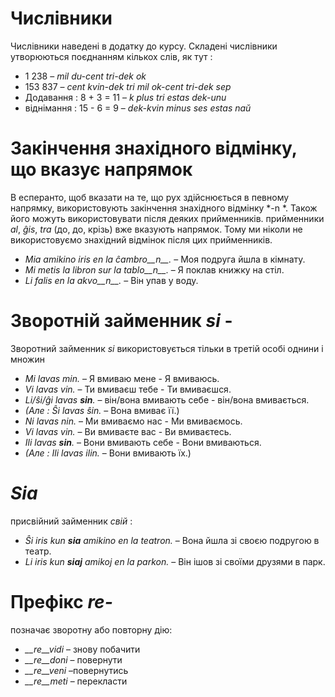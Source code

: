 # Числівники

Числівники наведені в додатку до курсу. Складені числівники утворюються поєднанням кількох слів, як тут : 

- 1 238                     – *mil du-cent tri-dek ok*
- 153 837                   – *cent kvin-dek tri mil ok-cent tri-dek sep*
- Додавання :      8 + 3 = 11 – *k plus tri estas dek-unu*
- віднімання :  15 - 6 = 9 – *dek-kvin minus ses estas naŭ*
 

# Закінчення знахідного відмінку, що вказує напрямок

В есперанто, щоб вказати на те, що рух здійснюється в певному напрямку, використовують закінчення знахідного відмінку *-n *. Також його можуть використовувати після деяких прийменників. прийменники *al*, *ĝis*, *tra* (до, до, крізь) вже вказують напрямок. Тому ми ніколи не використовуємо знахідний відмінок після цих прийменників.

- *Mia amikino iris en la ĉambro__n__.* – Моя подруга йшла в кімнату.
- *Mi metis la libron sur la tablo__n__.* – Я поклав книжку на стіл.
- *Li falis en la akvo__n__.* – Він упав у воду.
 

# Зворотній займенник *si* - 

Зворотний займенник *si* використовується тільки в третій особі однини і множин

- *Mi lavas min.* – Я вмиваю мене - Я вмиваюсь.
- *Vi lavas vin.* – Ти вмиваєш тебе - Ти вмиваєшся.
- *Li/ŝi/ĝi lavas __sin__.* – він/вона вмивають себе - він/вона вмивається.
- *(Але : Ŝi lavas ŝin.* – Вона вмиває її.)
- *Ni lavas nin.* – Ми вмиваємо нас - Ми вмиваємось.
- *Vi lavas vin.* – Ви вмиваєте вас - Ви вмиваєтесь.
- *Ili lavas __sin__.* – Вони вмивають себе - Вони вмиваються.
- *(Але : Ili lavas ilin.* – Вони вмивають їх.)
 

# *Sia*

присвійний займенник *свій* :

- *Ŝi iris kun __sia__ amikino en la teatron.* – Вона йшла зі своєю подругою в театр.
- *Li iris kun __siaj__ amikoj en la parkon.* – Він ішов зі своїми друзями в парк.
 


# Префікс *re-*

позначає зворотну або повторну дію:

- *__re__vidi* – знову побачити
- *__re__doni* – повернути
- *__re__veni* –повернутись
- *__re__meti* – перекласти

 
